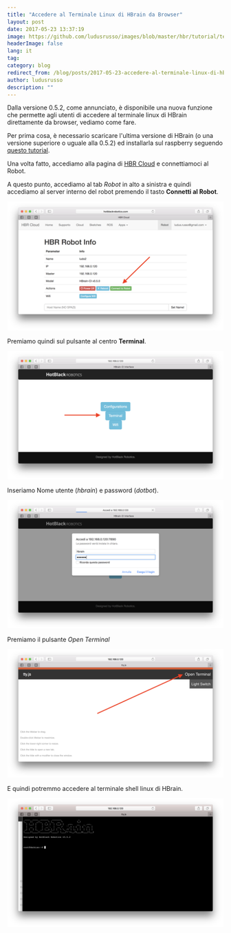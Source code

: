 ```yaml
---
title: "Accedere al Terminale Linux di HBrain da Browser"
layout: post
date: 2017-05-23 13:37:19
image: https://github.com/ludusrusso/images/blob/master/hbr/tutorial/terminal/shell.png?raw=true
headerImage: false
lang: it
tag:
category: blog
redirect_from: /blog/posts/2017-05-23-accedere-al-terminale-linux-di-hbrain-da-browser
author: ludusrusso
description: ""
---
```


Dalla versione 0.5.2, come annunciato, è disponibile una nuova funzione che permette agli utenti di accedere al terminale linux di HBrain direttamente da browser, vediamo come fare.

Per prima cosa, è necessario scaricare l'ultima versione di HBrain (o una versione superiore o uguale alla 0.5.2) ed installarla sul raspberry seguendo [questo tutorial](http://www.hotblackrobotics.com/blog/posts/2017-03-24-immagine-sd-per-la-cloud-e-configurazione).

Una volta fatto, accediamo alla pagina di [HBR Cloud](http://www.hotblackrobotics.com/cloud/index) e connettiamoci al Robot.

A questo punto, accediamo al tab *Robot* in alto a sinistra e quindi accediamo al server interno del robot premendo il tasto **Connetti al Robot**.

![Robot page](https://github.com/ludusrusso/images/blob/master/hbr/tutorial/terminal/robotpage.png?raw=true)

Premiamo quindi sul pulsante al centro **Terminal**.

![Robot Server](https://github.com/ludusrusso/images/blob/master/hbr/tutorial/terminal/robotserver.png?raw=true)

Inseriamo Nome utente (*hbrain*) e password (*dotbot*).

![Robot Server](https://github.com/ludusrusso/images/blob/master/hbr/tutorial/terminal/userpass.png?raw=true)

Premiamo il pulsante *Open Terminal*

![Robot User Password](https://github.com/ludusrusso/images/blob/master/hbr/tutorial/terminal/tty.png?raw=true)

E quindi potremmo accedere al terminale shell linux di HBrain.

![Shell](https://github.com/ludusrusso/images/blob/master/hbr/tutorial/terminal/shell.png?raw=true)
